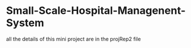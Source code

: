 # Small-Scale-Hospital-Managenent-System
all the details of this mini project are in the projRep2 file
